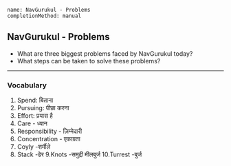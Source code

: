 ```ngMeta
name: NavGurukul - Problems
completionMethod: manual
```

## NavGurukul - Problems

* What are three biggest problems faced by NavGurukul today?
* What steps can be taken to solve these problems?

---

### Vocabulary

1. Spend: बिताना
2. Pursuing: पीछा करना
3. Effort: प्रयास है
4. Care - ध्यान
5. Responsibility - ज़िम्मेदारी
6. Concentration - एकाग्रता
7. Coyly -शर्मीले
8. Stack -ढेर
9.Knots -समुद्री मीलबुर्ज
10.Turrest -बुर्ज
